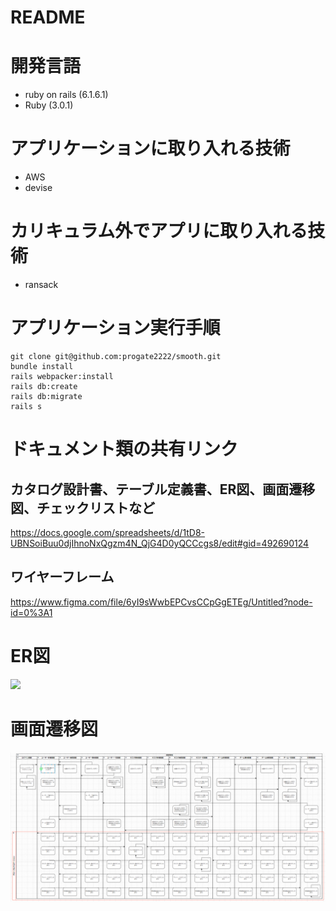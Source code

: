 # README

# 開発言語
- ruby on rails (6.1.6.1)
- Ruby (3.0.1)

# アプリケーションに取り入れる技術
- AWS 
- devise

# カリキュラム外でアプリに取り入れる技術
- ransack

# アプリケーション実行手順
```
git clone git@github.com:progate2222/smooth.git
bundle install
rails webpacker:install
rails db:create
rails db:migrate
rails s
```

# ドキュメント類の共有リンク
## カタログ設計書、テーブル定義書、ER図、画面遷移図、チェックリストなど
https://docs.google.com/spreadsheets/d/1tD8-UBNSoiBuu0djIhnoNxQgzm4N_QjG4D0yQCCcgs8/edit#gid=492690124

## ワイヤーフレーム
https://www.figma.com/file/6yI9sWwbEPCvsCCpGgETEg/Untitled?node-id=0%3A1

# ER図
<img src= "document/ER図.PNG">

# 画面遷移図
<img src= "document/画面遷移図.PNG">
